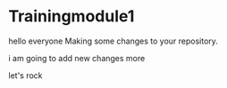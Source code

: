 # Trainingmodule1
hello everyone 
Making some changes to your repository.

 i am going to add new changes more
 
 let's rock
 
